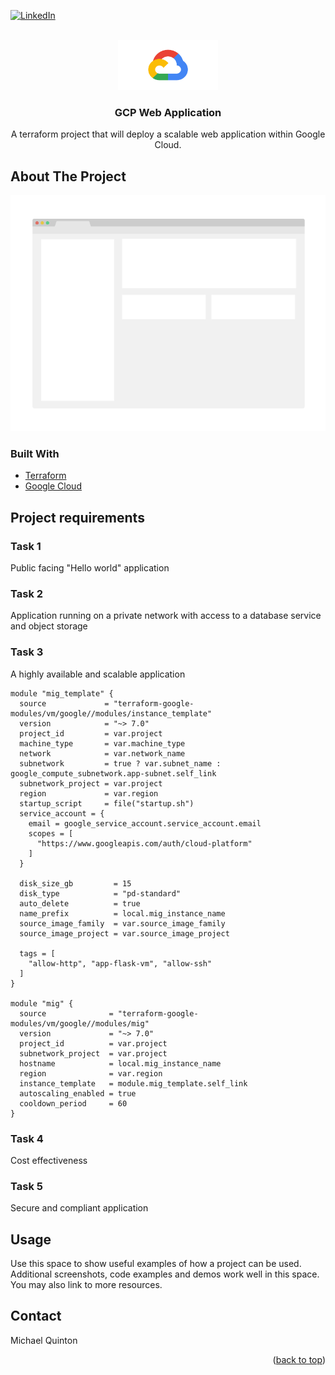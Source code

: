 <div id="top"></div>

[![LinkedIn][linkedin-shield]][linkedin-url]

<!-- PROJECT LOGO -->
<br />
<div align="center">
  <a href="https://github.com/github_username/repo_name">
    <img src="images/gcp.png" alt="Logo" width="160" height="80">
  </a>

<h3 align="center">GCP Web Application</h3>

  <p align="center">
    A terraform project that will deploy a scalable web application within Google Cloud.
  </p>
</div>

## About The Project

[![Product Name Screen Shot][product-screenshot]](https://example.com)

### Built With

* [Terraform](https://www.terraform.io/)
* [Google Cloud](https://cloud.google.com/)

## Project requirements

### Task 1

Public facing "Hello world" application

### Task 2

Application running on a private network with access to a database service and object storage

### Task 3

A highly available and scalable application

```hcl
module "mig_template" {
  source             = "terraform-google-modules/vm/google//modules/instance_template"
  version            = "~> 7.0"
  project_id         = var.project
  machine_type       = var.machine_type
  network            = var.network_name
  subnetwork         = true ? var.subnet_name : google_compute_subnetwork.app-subnet.self_link
  subnetwork_project = var.project
  region             = var.region
  startup_script     = file("startup.sh")
  service_account = {
    email = google_service_account.service_account.email
    scopes = [
      "https://www.googleapis.com/auth/cloud-platform"
    ]
  }

  disk_size_gb         = 15
  disk_type            = "pd-standard"
  auto_delete          = true
  name_prefix          = local.mig_instance_name
  source_image_family  = var.source_image_family
  source_image_project = var.source_image_project

  tags = [
    "allow-http", "app-flask-vm", "allow-ssh"
  ]
}

module "mig" {
  source              = "terraform-google-modules/vm/google//modules/mig"
  version             = "~> 7.0"
  project_id          = var.project
  subnetwork_project  = var.project
  hostname            = local.mig_instance_name
  region              = var.region
  instance_template   = module.mig_template.self_link
  autoscaling_enabled = true
  cooldown_period     = 60
}
```

### Task 4

Cost effectiveness

### Task 5

Secure and compliant application

## Usage

Use this space to show useful examples of how a project can be used. Additional screenshots, code examples and demos work well in this space. You may also link to more resources.

## Contact

Michael Quinton

<p align="right">(<a href="#top">back to top</a>)</p>

<!-- MARKDOWN LINKS & IMAGES -->
<!-- https://www.markdownguide.org/basic-syntax/#reference-style-links -->
[linkedin-shield]: https://img.shields.io/badge/-LinkedIn-black.svg?style=for-the-badge&logo=linkedin&colorB=555
[linkedin-url]: https://linkedin.com/in/mikepquinton
[product-screenshot]: images/screenshot.png




<!--
### Prerequisites

This is an example of how to list things you need to use the software and how to install them.
* npm
  ```sh
  npm install npm@latest -g
  ```

### Installation

1. Get a free API Key at [https://example.com](https://example.com)
2. Clone the repo
   ```sh
   git clone https://github.com/github_username/repo_name.git
   ```
3. Install NPM packages
   ```sh
   npm install
   ```
4. Enter your API in `config.js`
   ```js
   const API_KEY = 'ENTER YOUR API';
   ```
-->
